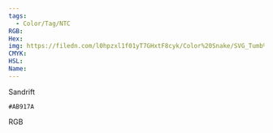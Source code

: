 ```yaml
---
tags:
  - Color/Tag/NTC
RGB:
Hex:
img: https://filedn.com/l0hpzxl1f01yT7GHxtF8cyk/Color%20Snake/SVG_Tumb%20Mass%20No%20Name/AB917A.svg
CMYK:
HSL:
Name:
---
```

Sandrift
```palette
#AB917A
```
RGB
